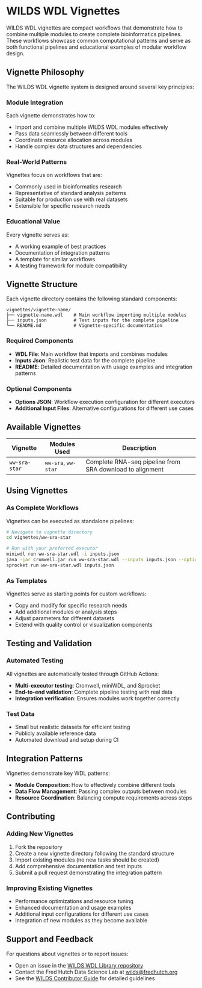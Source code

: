 # WILDS WDL Vignettes

WILDS WDL vignettes are compact workflows that demonstrate how to combine multiple modules to create complete bioinformatics pipelines. These workflows showcase common computational patterns and serve as both functional pipelines and educational examples of modular workflow design.

## Vignette Philosophy

The WILDS WDL vignette system is designed around several key principles:

### **Module Integration**
Each vignette demonstrates how to:
- Import and combine multiple WILDS WDL modules effectively
- Pass data seamlessly between different tools
- Coordinate resource allocation across modules
- Handle complex data structures and dependencies

### **Real-World Patterns**
Vignettes focus on workflows that are:
- Commonly used in bioinformatics research
- Representative of standard analysis patterns
- Suitable for production use with real datasets
- Extensible for specific research needs

### **Educational Value**
Every vignette serves as:
- A working example of best practices
- Documentation of integration patterns
- A template for similar workflows
- A testing framework for module compatibility

## Vignette Structure

Each vignette directory contains the following standard components:

```
vignettes/vignette-name/
├── vignette-name.wdl    # Main workflow importing multiple modules
├── inputs.json          # Test inputs for the complete pipeline
└── README.md            # Vignette-specific documentation
```

### **Required Components**

- **WDL File**: Main workflow that imports and combines modules
- **Inputs Json**: Realistic test data for the complete pipeline
- **README**: Detailed documentation with usage examples and integration patterns

### **Optional Components**

- **Options JSON**: Workflow execution configuration for different executors
- **Additional Input Files**: Alternative configurations for different use cases

## Available Vignettes

| Vignette | Modules Used | Description |
|----------|--------------|-------------|
| `ww-sra-star` | `ww-sra`, `ww-star` | Complete RNA-seq pipeline from SRA download to alignment |

## Using Vignettes

### **As Complete Workflows**

Vignettes can be executed as standalone pipelines:

```bash
# Navigate to vignette directory
cd vignettes/ww-sra-star

# Run with your preferred executor
miniwdl run ww-sra-star.wdl -i inputs.json
java -jar cromwell.jar run ww-sra-star.wdl --inputs inputs.json --options options.json
sprocket run ww-sra-star.wdl inputs.json
```

### **As Templates**

Vignettes serve as starting points for custom workflows:
- Copy and modify for specific research needs
- Add additional modules or analysis steps
- Adjust parameters for different datasets
- Extend with quality control or visualization components

## Testing and Validation

### **Automated Testing**
All vignettes are automatically tested through GitHub Actions:
- **Multi-executor testing**: Cromwell, miniWDL, and Sprocket
- **End-to-end validation**: Complete pipeline testing with real data
- **Integration verification**: Ensures modules work together correctly

### **Test Data**
- Small but realistic datasets for efficient testing
- Publicly available reference data
- Automated download and setup during CI

## Integration Patterns

Vignettes demonstrate key WDL patterns:
- **Module Composition**: How to effectively combine different tools
- **Data Flow Management**: Passing complex outputs between modules
- **Resource Coordination**: Balancing compute requirements across steps

## Contributing

### **Adding New Vignettes**
1. Fork the repository
2. Create a new vignette directory following the standard structure
3. Import existing modules (no new tasks should be created)
4. Add comprehensive documentation and test inputs
5. Submit a pull request demonstrating the integration pattern

### **Improving Existing Vignettes**
- Performance optimizations and resource tuning
- Enhanced documentation and usage examples
- Additional input configurations for different use cases
- Integration of new modules as they become available

## Support and Feedback

For questions about vignettes or to report issues:
- Open an issue in the [WILDS WDL Library repository](https://github.com/getwilds/wilds-wdl-library/issues)
- Contact the Fred Hutch Data Science Lab at wilds@fredhutch.org
- See the [WILDS Contributor Guide](https://getwilds.org/guide/) for detailed guidelines
